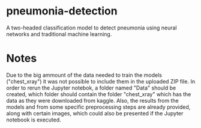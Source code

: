 # pneumonia-detection
A two-headed classification model to detect pneumonia using neural networks and traditional machine learning.

# Notes
Due to the big ammount of the data needed to train the models ("chest_xray") it was not possible to include them in the uploaded ZIP file. In order to rerun the Jupyter notebok, a folder named "Data" should be created, which folder should contain the folder "chest_xray" which has the data as they were downloaded from kaggle. Also, the results from the models and from some specific preprocessing steps are already provided, along with certain images, which could also be presented if the Jupyter notebook is executed.


